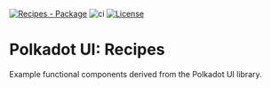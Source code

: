 [![Recipes - Package](https://img.shields.io/badge/Core&nbsp;React-Package-E6007A?logo=polkadot =E6007A)](https://github.com/polkadot-ui/library) ![ci](https://github.com/polkadot-ui/library/actions/workflows/main.yml/badge.svg) [![License](https://img.shields.io/badge/mit.svg)](https://opensource.org/license/mit/)

# Polkadot UI: Recipes

Example functional components derived from the Polkadot UI library.


